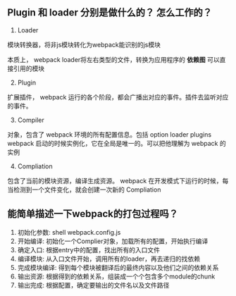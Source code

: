## Plugin 和 loader 分别是做什么的？ 怎么工作的？
1. Loader

模块转换器，将非js模块转化为webpack能识别的js模块

本质上， webpack loader将左右类型的文件，转换为应用程序的 **依赖图** 可以直接引用的模块

2. Plugin

扩展插件， webpack 运行的各个阶段，都会广播出对应的事件。插件去监听对应的事件。

3. Compiler

对象，包含了 webpack 环境的所有配置信息。包括 option loader plugins
webpack 启动的时候实例化，它在全局是唯一的。可以把他理解为 webpack 的实例

4. Compliation

包含了当前的模块资源，编译生成资源。
webpack 在开发模式下运行的时候，每当检测到一个文件变化，就会创建一次新的 Compliation


## 能简单描述一下webpack的打包过程吗？
1. 初始化参数: shell webpack.config.js
2. 开始编译: 初始化一个Complier对象，加载所有的配置，开始执行编译
3. 确定入口: 根据entry中的配置，找出所有的入口文件
4. 编译模块: 从入口文件开始，调用所有的loader，再去递归的找依赖
5. 完成模块编译: 得到每个模块被翻译后的最终内容以及他们之间的依赖关系
6. 输出资源: 根据得到的依赖关系，组装成一个个包含多个module的chunk
7. 输出完成: 根据配置，确定要输出的文件名以及文件路径